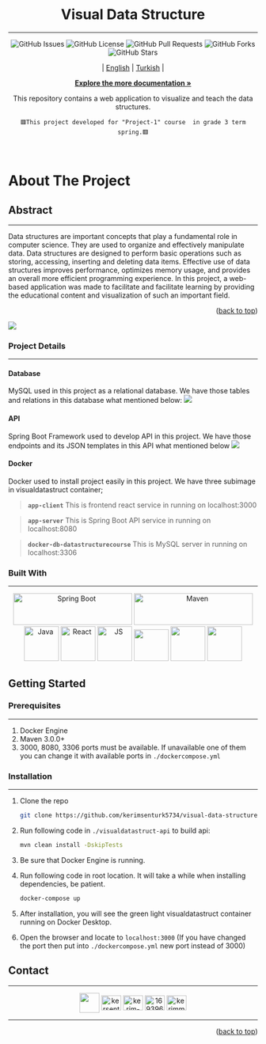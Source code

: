 
<div id="top"></div>

<div align="center">

   <h1>Visual Data Structure</h1>
   <hr>

   ![GitHub Issues](https://img.shields.io/github/issues/kerimsenturk5734/visual-data-structure)
   ![GitHub License](https://img.shields.io/github/license/kerimsenturk5734/visual-data-structure)
   ![GitHub Pull Requests](https://img.shields.io/github/issues-pr/kerimsenturk5734/visual-data-structure)
   ![GitHub Forks](https://img.shields.io/github/forks/kerimsenturk5734/visual-data-structure)
   ![GitHub Stars](https://img.shields.io/github/stars/kerimsenturk5734/visual-data-structure)

   | [English](README.md) | [Turkish](./docs/readme/README_TR.md) |


   <a href="https://github.com/kerimsenturk5734/lab-report/tree/master/docs">
      <strong>Explore the more documentation »</strong>
   </a>

   This repository contains a web application to visualize and teach the data structures.

   ```🟥This project developed for "Project-1" course  in grade 3 term spring.🟥```
</div>


<!-- PROJECT LOGO -->
<br />


<!-- ABOUT THE PROJECT -->
# About The Project

## Abstract
<hr>

Data structures are important concepts that play a fundamental role in computer science. They are used to organize and effectively manipulate data. Data structures are designed to perform basic operations such as storing, accessing, inserting and deleting data items.
Effective use of data structures improves performance, optimizes memory usage, and provides an overall more efficient programming experience.
In this project, a web-based application was made to facilitate and facilitate learning by providing the educational content and visualization of such an important field.
   
   <p align="right">(<a href="#top">back to top</a>)</p>

   <img src="./images/presantation.gif">

### Project Details 
<hr>

#### Database
   <p>
      MySQL used in this project as a relational database. We have those tables and relations in this database what mentioned below:
      <img src="./images/ERmodelEN.png">
   </p>
   

#### API
   <p>
      Spring Boot Framework used to develop API in this project. We have those endpoints and its JSON templates in this API what mentioned below
      <img src="./images/Endpoints.png">
   </p>

#### Docker
   <p>
      Docker used to install project easily in this project. We have three subimage in visualdatastruct container;
      <br>
   </p>

   >**```app-client```** This is frontend react service in running on localhost:3000<br> 
   
   >**```app-server```** This is Spring Boot API service in running on localhost:8080<br>
   
   >**```docker-db-datastructurecourse```** This is MySQL server in running on localhost:3306<br>

### Built With
<hr>

   
   <p align="center">
      <img src="https://upload.wikimedia.org/wikipedia/commons/thumb/4/44/Spring_Framework_Logo_2018.svg/1200px-Spring_Framework_Logo_2018.svg.png" width="240" height="64" alt="Spring Boot" title="Spring Boot" class="img-small">
      <img src="https://maven.apache.org/images/maven-logo-black-on-white.png" width="240" height="64" alt="Maven" title="Maven" class="img-small">
      <br>
      <img src="https://cdn-icons-png.flaticon.com/512/5968/5968282.png" width="70" height="70" alt="Java" title="Java" class="img-small">
      <img src="https://cdn-icons-png.flaticon.com/512/1126/1126012.png" width="70" height="70" alt="React" title="React" class="img-small">
      <img src="https://cdn-icons-png.flaticon.com/512/5968/5968292.png" width="70" height="70" alt="JS" title="JS" class="img-small">
      <img src="https://d3js.org/logo.svg" width="70" height="64" alt="" title="D3" class="img-small">
      <img src="https://cdn-icons-png.flaticon.com/512/919/919853.png" width="70" height="70" alt="" title="Docker" class="img-small">
      <img src="https://cdn-icons-png.flaticon.com/512/5968/5968313.png" width="70" height="70" alt="" title="MySQL" class="img-small">
   </p>

## Getting Started

### Prerequisites
<hr>

1. Docker Engine
2. Maven 3.0.0+
3. 3000, 8080, 3306 ports must be available. If unavailable one of them you can change it with available ports in ```./dockercompose.yml``` 

### Installation
<hr>

1. Clone the repo
   ```sh
   git clone https://github.com/kerimsenturk5734/visual-data-structure
   ```
   
2. Run following code in ```./visualdatastruct-api``` to build api:
   ```sh
   mvn clean install -DskipTests
   ```
   
3. Be sure that Docker Engine is running.

4. Run following code in root location. It will take a while when installing dependencies, be patient.
   ```sh
   docker-compose up
   ```

5. After installation, you will see the green light visualdatastruct container running on Docker Desktop.

6. Open the browser and locate to ```localhost:3000``` (If you have changed the port then put into ```./dockercompose.yml``` new port instead of 3000)




<!-- CONTACT -->
## Contact
<hr>

<p align="center">
   <a href="mailto: kerimsenturk2002@outlook.com" target="blank"><img align="center" src="https://cdn-icons-png.flaticon.com/512/9840/9840614.png" height="40" width="40" /></a>
   <a href="https://twitter.com/kersenturk57" target="blank"><img align="center" src="https://raw.githubusercontent.com/rahuldkjain/github-profile-readme-generator/master/src/images/icons/Social/twitter.svg" alt="kersenturk57" height="30" width="40" /></a>
   <a href="https://www.linkedin.com/in/kerim-%c5%9fent%c3%bcrk-784a3220a/" target="blank"><img align="center" src="https://raw.githubusercontent.com/rahuldkjain/github-profile-readme-generator/master/src/images/icons/Social/linked-in-alt.svg" alt="kerim-%c5%9fent%c3%bcrk-784a3220a" height="30" width="40" /></a>
   <a href="https://stackoverflow.com/users/16939669" target="blank"><img align="center" src="https://raw.githubusercontent.com/rahuldkjain/github-profile-readme-generator/master/src/images/icons/Social/stack-overflow.svg" alt="16939669" height="30" width="40" /></a>
   <a href="https://www.instagram.com/_kerimsntrk" target="blank"><img align="center" src="https://raw.githubusercontent.com/rahuldkjain/github-profile-readme-generator/master/src/images/icons/Social/instagram.svg" alt="kerimm_sntrk" height="30" width="40" /></a>
</p>
<hr>
<p align="right">(<a href="#top">back to top</a>)</p>
